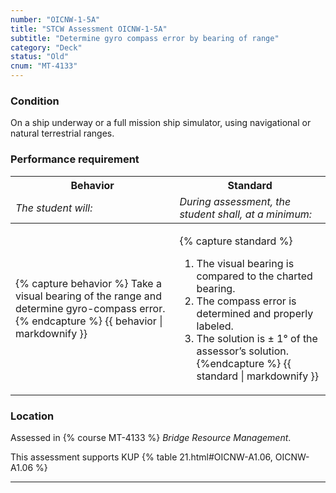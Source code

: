 ```yaml
---
number: "OICNW-1-5A"
title: "STCW Assessment OICNW-1-5A"
subtitle: "Determine gyro compass error by bearing of range"
category: "Deck"
status: "Old"
cnum: "MT-4133"
---
```

### Condition

On a ship underway or a full mission ship simulator, using navigational or natural terrestrial ranges.

### Performance requirement 

<table width='100%' class='Guidelines'>
 <thead>
 <tr>
     <th class='thirty'>Behavior</th>
     <th class='seventy'>Standard</th>
 </tr>
 <tr>
     <td><em>The student will:</em></td>
     <td><em>During assessment, the student shall, at a minimum:</em></td>
 </tr>
 </thead>
 <tbody>
 

<tr><td>

{% capture behavior %}
Take a visual bearing of the range and determine gyro-compass error.
{% endcapture %}
{{ behavior | markdownify }}

</td><td>

{% capture standard %}
1. The visual bearing is compared to the charted bearing.
2. The compass error is determined and properly labeled.
3. The solution is ± 1° of the assessor’s solution.
{%endcapture %}
{{ standard | markdownify }}

</td></tr>



 </tbody>
 </table>

### Location

Assessed in  {% course  MT-4133 %}  *Bridge Resource Management*.

This assessment supports KUP {% table 21.html#OICNW-A1.06, OICNW-A1.06 %}

***

